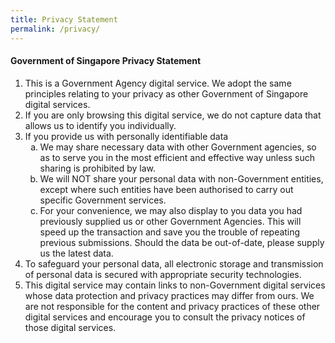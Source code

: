 ```yaml
---
title: Privacy Statement
permalink: /privacy/
---
```

#### Government of Singapore Privacy Statement
<ol>
	<li>This is a Government Agency digital service. We adopt the same principles relating to your privacy as other Government of Singapore digital services.</li>
<li>If you are only browsing this digital service, we do not capture data that allows us to identify you individually.</li>

<li>  If you provide us with personally identifiable data
<ol style="list-style-type:lower-alpha;" type="a">
			<li>We may share necessary data with other Government agencies, so as to serve you in the most efficient and effective way unless such sharing is prohibited by law.</li>
     <li>We will NOT share your personal data with non-Government entities, except where such entities have been authorised to carry out specific Government services. </li>
 		<li>For your convenience, we may also display to you data you had previously supplied us or other Government Agencies. This will speed up the transaction and save you the trouble of repeating previous submissions. Should the data be out-of-date, please supply us the latest data.</li>
</ol>
	</li>
<li>To safeguard your personal data, all electronic storage and transmission of personal data is secured with appropriate security technologies.</li>
 
<li>This digital service  may contain links to non-Government digital services  whose data protection and privacy practices may differ from ours. We are not responsible for the content and privacy practices of these other digital services  and encourage you to consult the privacy notices of those digital services.
	</li>	</ol>